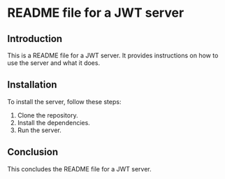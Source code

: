 # README file for a JWT server

## Introduction

This is a README file for a JWT server. It provides instructions on how to use the server and what it does.

## Installation

To install the server, follow these steps:

1. Clone the repository.
2. Install the dependencies.
3. Run the server.

## Conclusion

This concludes the README file for a JWT server.
